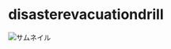 # disasterevacuationdrill

![サムネイル](https://cloud.githubusercontent.com/assets/416977/16194278/bdc35be4-372e-11e6-8e4c-2f54e14bf77c.png)
